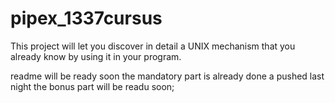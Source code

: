 # pipex_1337cursus
This project will let you discover in detail a UNIX mechanism that you already know by using it in your program.

readme will be ready soon
the mandatory part is already done a pushed last night 
the bonus part will be readu soon;
